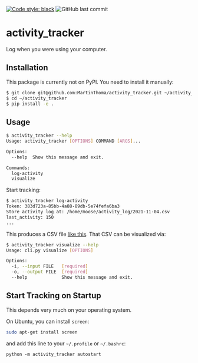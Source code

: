[![Code style: black](https://img.shields.io/badge/code%20style-black-000000.svg)](https://github.com/psf/black)
![GitHub last commit](https://img.shields.io/github/last-commit/MartinThoma/activity_tracker)

# activity_tracker

Log when you were using your computer.

## Installation

This package is currently not on PyPI. You need to install it manually:

```bash
$ git clone git@github.com:MartinThoma/activity_tracker.git ~/activity_tracker
$ cd ~/activity_tracker
$ pip install -e .
```


## Usage

```bash
$ activity_tracker --help
Usage: activity_tracker [OPTIONS] COMMAND [ARGS]...

Options:
  --help  Show this message and exit.

Commands:
  log-activity
  visualize
```

Start tracking:

```bash
$ activity_tracker log-activity
Token: 383d723a-85bb-4a88-89db-5e74fefa6ba3
Store activity log at: /home/moose/activity_log/2021-11-04.csv
last_activity: 150
...
```

This produces a CSV file [like this](https://gist.github.com/MartinThoma/d8dbccb795016bc5c1090b8f48c1ed0d). That CSV can be visualized via:

```bash
$ activity_tracker visualize --help
Usage: cli.py visualize [OPTIONS]

Options:
  -i, --input FILE   [required]
  -o, --output FILE  [required]
  --help             Show this message and exit.
```

## Start Tracking on Startup

This depends very much on your operating system.

On Ubuntu, you can install `screen`:

```bash
sudo apt-get install screen
```

and add this line to your `~/.profile` or `~/.bashrc`:

```
python -m activity_tracker autostart
```
